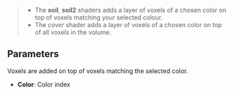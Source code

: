 > - The **soil**, **soil2** shaders adds a layer of voxels of a chosen color on top of voxels matching your selected colour.
> - The *cover* shader adds a layer of voxels of a chosen color on top of all voxels in the volume.

## Parameters

Voxels are added on top of voxels matching the selected color.

- **Color**: Color index
